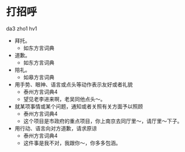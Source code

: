 # 打招呼
da3 zho1 hv1
+ 拜托。
  * 如东方言词典
+ 道歉。
  * 如东方言词典
+ 陪礼。
  * 如皋方言词典
+ 用手势、眼神、语言或点头等动作表示友好或者礼貌
  * 泰州方言词典4
  - 望见老李进来啊，老吴同他点头～。
+ 就某项事情或某个问题，通知或者关照有关方面予以照顾
  * 泰州方言词典4
  - 这个项目是市政府的重点项目，你上南京去同厅里～，请厅里～下子。
+ 用行动、语言向对方道歉，请求原谅
  * 泰州方言词典4
  - 这件事是我不对，我跟你～，你多多包涵。
